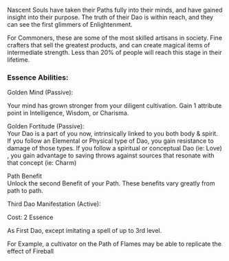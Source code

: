 
Nascent Souls have taken their Paths fully into their minds, and have gained insight into their purpose. The truth of their Dao is within reach, and they can see the first glimmers of Enlightenment.

  

For Commoners, these are some of the most skilled artisans in society. Fine crafters that sell the greatest products, and can create magical items of intermediate strength. Less than 20% of people will reach this stage in their lifetime.

### Essence Abilities:

Golden Mind (Passive):

Your mind has grown stronger from your diligent cultivation. Gain 1 attribute point in Intelligence, Wisdom, or Charisma.

  

Golden Fortitude (Passive):  
Your Dao is a part of you now, intrinsically linked to you both body & spirit.  
If you follow an Elemental or Physical type of Dao, you gain resistance to damage of those types. If you follow a spiritual or conceptual Dao (ie: Love) , you gain advantage to saving throws against sources that resonate with that concept (ie: Charm)

  
Path Benefit  
Unlock the second Benefit of your Path. These benefits vary greatly from path to path.

  

Third Dao Manifestation (Active):

Cost: 2 Essence

As First Dao, except imitating a spell of up to 3rd level.

For Example, a cultivator on the Path of Flames may be able to replicate the effect of Fireball